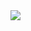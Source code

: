 <a href='https://portal.azure.com/#blade/Microsoft_Azure_Compute/CreateMultiVmWizardBlade/internal_bladeCallId/anything/internal_bladeCallerParams/{"initialData":{},"providerConfig":{"createUiDefinition":"https%3A%2F%2Fraw.githubusercontent.com%2FHanusoftwareHMA%2FhmaRepository%2Ftree%2Fmaster%2FHmaAutomation%2FTemplates%2FVikram%2FUI%2FcreateUiDefinition.json"}}' target="_blank">
  <img src="http://azuredeploy.net/deploybutton.png"/>
</a>


